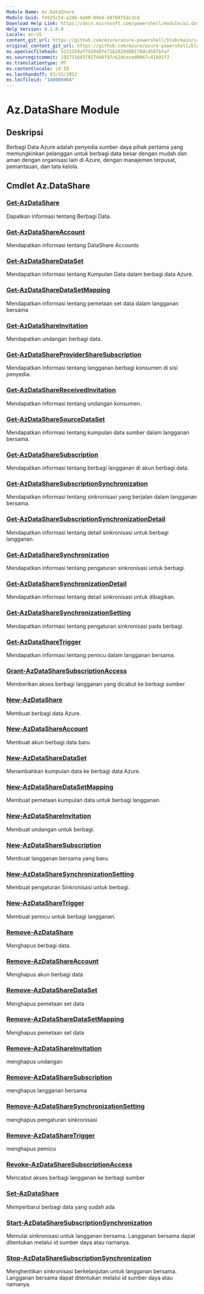 ```yaml
---
Module Name: Az.DataShare
Module Guid: fe925c54-a246-4a80-89ed-b8768f5dc3cd
Download Help Link: https://docs.microsoft.com/powershell/module/az.datashare
Help Version: 0.1.0.0
Locale: en-US
content_git_url: https://github.com/Azure/azure-powershell/blob/main/src/DataShare/DataShare/help/Az.DataShare.md
original_content_git_url: https://github.com/Azure/azure-powershell/blob/main/src/DataShare/DataShare/help/Az.DataShare.md
ms.openlocfilehash: 5231329af7d2048fe71b2820d80178dcd58fbfaf
ms.sourcegitcommit: 1927316437817d48f97c62dceced0067c41b95f2
ms.translationtype: MT
ms.contentlocale: id-ID
ms.lasthandoff: 03/15/2022
ms.locfileid: "140009464"
---
```

# Az.DataShare Module
## Deskripsi
Berbagi Data Azure adalah penyedia sumber daya pihak pertama yang memungkinkan pelanggan untuk berbagi data besar dengan mudah dan aman dengan organisasi lain di Azure, dengan manajemen terpusat, pemantauan, dan tata kelola.

## Cmdlet Az.DataShare
### [Get-AzDataShare](Get-AzDataShare.md)
Dapatkan informasi tentang Berbagi Data.

### [Get-AzDataShareAccount](Get-AzDataShareAccount.md)
Mendapatkan informasi tentang DataShare Accounts

### [Get-AzDataShareDataSet](Get-AzDataShareDataSet.md)
Mendapatkan informasi tentang Kumpulan Data dalam berbagi data Azure.

### [Get-AzDataShareDataSetMapping](Get-AzDataShareDataSetMapping.md)
Mendapatkan informasi tentang pemetaan set data dalam langganan bersama

### [Get-AzDataShareInvitation](Get-AzDataShareInvitation.md)
Mendapatkan undangan berbagi data.

### [Get-AzDataShareProviderShareSubscription](Get-AzDataShareProviderShareSubscription.md)
Mendapatkan informasi tentang langganan berbagi konsumen di sisi penyedia.

### [Get-AzDataShareReceivedInvitation](Get-AzDataShareReceivedInvitation.md)
Mendapatkan informasi tentang undangan konsumen.

### [Get-AzDataShareSourceDataSet](Get-AzDataShareSourceDataSet.md)
Mendapatkan informasi tentang kumpulan data sumber dalam langganan bersama.

### [Get-AzDataShareSubscription](Get-AzDataShareSubscription.md)
Mendapatkan informasi tentang berbagi langganan di akun berbagi data.

### [Get-AzDataShareSubscriptionSynchronization](Get-AzDataShareSubscriptionSynchronization.md)
Mendapatkan informasi tentang sinkronisasi yang berjalan dalam langganan bersama.

### [Get-AzDataShareSubscriptionSynchronizationDetail](Get-AzDataShareSubscriptionSynchronizationDetail.md)
Mendapatkan informasi tentang detail sinkronisasi untuk berbagi langganan.

### [Get-AzDataShareSynchronization](Get-AzDataShareSynchronization.md)
Mendapatkan informasi tentang pengaturan sinkronisasi untuk berbagi.

### [Get-AzDataShareSynchronizationDetail](Get-AzDataShareSynchronizationDetail.md)
Mendapatkan informasi tentang detail sinkronisasi untuk dibagikan.

### [Get-AzDataShareSynchronizationSetting](Get-AzDataShareSynchronizationSetting.md)
Mendapatkan informasi tentang pengaturan sinkronisasi pada berbagi.

### [Get-AzDataShareTrigger](Get-AzDataShareTrigger.md)
Mendapatkan informasi tentang pemicu dalam langganan bersama.

### [Grant-AzDataShareSubscriptionAccess](Grant-AzDataShareSubscriptionAccess.md)
Memberikan akses berbagi langganan yang dicabut ke berbagi sumber

### [New-AzDataShare](New-AzDataShare.md)
Membuat berbagi data Azure.

### [New-AzDataShareAccount](New-AzDataShareAccount.md)
Membuat akun berbagi data baru

### [New-AzDataShareDataSet](New-AzDataShareDataSet.md)
Menambahkan kumpulan data ke berbagi data Azure.

### [New-AzDataShareDataSetMapping](New-AzDataShareDataSetMapping.md)
Membuat pemetaan kumpulan data untuk berbagi langganan.

### [New-AzDataShareInvitation](New-AzDataShareInvitation.md)
Membuat undangan untuk berbagi.

### [New-AzDataShareSubscription](New-AzDataShareSubscription.md)
Membuat langganan bersama yang baru.

### [New-AzDataShareSynchronizationSetting](New-AzDataShareSynchronizationSetting.md)
Membuat pengaturan Sinkronisasi untuk berbagi.

### [New-AzDataShareTrigger](New-AzDataShareTrigger.md)
Membuat pemicu untuk berbagi langganan.

### [Remove-AzDataShare](Remove-AzDataShare.md)
Menghapus berbagi data.

### [Remove-AzDataShareAccount](Remove-AzDataShareAccount.md)
Menghapus akun berbagi data

### [Remove-AzDataShareDataSet](Remove-AzDataShareDataSet.md)
Menghapus pemetaan set data

### [Remove-AzDataShareDataSetMapping](Remove-AzDataShareDataSetMapping.md)
Menghapus pemetaan set data

### [Remove-AzDataShareInvitation](Remove-AzDataShareInvitation.md)
menghapus undangan

### [Remove-AzDataShareSubscription](Remove-AzDataShareSubscription.md)
menghapus langganan bersama

### [Remove-AzDataShareSynchronizationSetting](Remove-AzDataShareSynchronizationSetting.md)
menghapus pengaturan sinkronisasi

### [Remove-AzDataShareTrigger](Remove-AzDataShareTrigger.md)
menghapus pemicu

### [Revoke-AzDataShareSubscriptionAccess](Revoke-AzDataShareSubscriptionAccess.md)
Mencabut akses berbagi langganan ke berbagi sumber

### [Set-AzDataShare](Set-AzDataShare.md)
Memperbarui berbagi data yang sudah ada

### [Start-AzDataShareSubscriptionSynchronization](Start-AzDataShareSubscriptionSynchronization.md)
Memulai sinkronisasi untuk langganan bersama. Langganan bersama dapat ditentukan melalui id sumber daya atau namanya.

### [Stop-AzDataShareSubscriptionSynchronization](Stop-AzDataShareSubscriptionSynchronization.md)
Menghentikan sinkronisasi berkelanjutan untuk langganan bersama. Langganan bersama dapat ditentukan melalui id sumber daya atau namanya.

